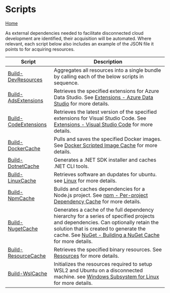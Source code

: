 # Scripts
[Home](../index.md)

As external dependencies needed to facilitate disconnected cloud development are identified, their acquisition will be automated. Where relevant, each script below also includes an example of the JSON file it points to for acquiring resources.

Script | Description
-------|------------
[Build-DevResources](./Build-DevResources.md) | Aggregates all resources into a single bundle by calling each of the below scripts in sequence.
[Build-AdsExtensions](./Build-AdsExtensions.md) | Retrieves the specified extensions for Azure Data Studio. See [Extensions - Azure Data Studio](../extensions.md#azure-data-studio) for more details.
[Build-CodeExtensions](./Build-CodeExtensions.md) | Retrieves the latest version of the specified extensions for Visual Studio Code. See [Extensions - Visual Studio Code](../extensions.md#visual-studio-code) for more details.
[Build-DockerCache](./Build-DockerCache.md) | Pulls and saves the specified Docker images. See [Docker  Scripted Image Cache](../docker.md#scripted-image-cache) for more details.
[Build-DotnetCache](./Build-DotnetCache.md) | Generates a .NET SDK installer and caches .NET CLI tools.
[Build-LinuxCache](./Build-LinuxCache.md) | Retrieves software an dupdates for ubuntu. see [Linux](../linux.md) for more details.
[Build-NpmCache](./Build-NpmCache.md) | Builds and caches dependencies for a Node.js project. See [npm - Per-project Dependency Cache](../npm.md#per-project-dependency-cache) for more details.
[Build-NugetCache](./Build-NugetCache.md) | Generates a cache of the full dependency hierarchy for a series of specified projects and dependencies. Can optionally retain the solution that is created to generate the cache. See [NuGet - Building a NuGet Cache](../nuget.md#building-a-nuget-cache) for more details.
[Build-ResourceCache](./Build-ResourceCache.md) | Retrieves the specified binary resources. See [Resources](../resources.md) for more details.
[Build-WslCache](./Build-WslCache.md) | Initializes the resources required to setup WSL2 and Ubuntu on a disconnected machine. see [Windows Subsystem for Linux](../wsl.md) for more details.